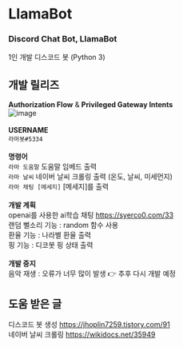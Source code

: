 # LlamaBot

### Discord Chat Bot, LlamaBot <br/>
1인 개발 디스코드 봇 (Python 3) <br/>

## 개발 릴리즈
**Authorization Flow** & **Privileged Gateway Intents** <br/>
![image](https://github.com/eukkcha/LlamaBot/assets/127178816/4a8edd50-27c6-45c7-995b-ccf4ea92bce7) <br/> <br/>
**USERNAME** <br/>
`라마봇#5334` <br/> <br/>
**명령어** <br/>
`라마 도움말` 도움말 임베드 출력 <br/>
`라마 날씨` 네이버 날씨 크롤링 출력 (온도, 날씨, 미세먼지) <br/>
`라마 채팅 [메세지]` [메세지]를 출력 <br/> <br/>
**개발 계획** <br/>
openai를 사용한 ai학습 채팅 https://syerco0.com/33 <br/> 
랜덤 뻘소리 기능 : random 함수 사용 <br/>
환율 기능 : 나라별 환율 출력 <br/> 
핑 기능 : 디코봇 핑 상태 출력 <br/> <br/>
**개발 중지** <br/>
음악 재생 : 오류가 너무 많이 발생 👉 추후 다시 개발 예정 <br/>


## 도움 받은 글 <br/>
디스코드 봇 생성 https://jhoplin7259.tistory.com/91 <br/>
네이버 날씨 크롤링 https://wikidocs.net/35949 <br/>
